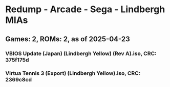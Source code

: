 # Redump - Arcade - Sega - Lindbergh MIAs
## Games: 2, ROMs: 2, as of 2025-04-23

### VBIOS Update (Japan) (Lindbergh Yellow) (Rev A).iso, CRC: 375f175d
### Virtua Tennis 3 (Export) (Lindbergh Yellow).iso, CRC: 2369c8cd
